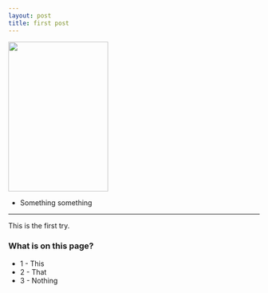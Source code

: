 ```yaml
---
layout: post
title: first post
---
```


<img src="https://cloud.githubusercontent.com/assets/8506440/4046230/7f349848-2d30-11e4-9fc3-c93d24843015.jpg" width="200px" height="300px" />


* Something something

-----

This is the first try.

### What is on this page?

* 1 - This
* 2 - That
* 3 - Nothing
